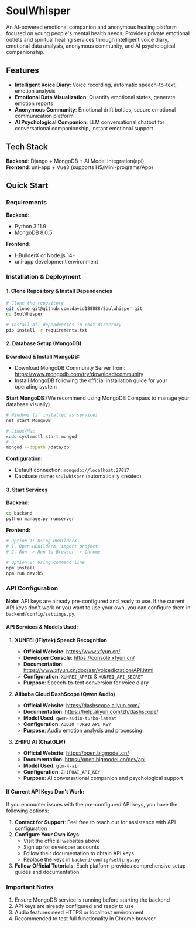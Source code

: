 # SoulWhisper

An AI-powered emotional companion and anonymous healing platform focused on young people's mental health needs. Provides private emotional outlets and spiritual healing services through intelligent voice diary, emotional data analysis, anonymous community, and AI psychological companionship.

## Features

- **Intelligent Voice Diary**: Voice recording, automatic speech-to-text, emotion analysis
- **Emotional Data Visualization**: Quantify emotional states, generate emotion reports
- **Anonymous Community**: Emotional drift bottles, secure emotional communication platform
- **AI Psychological Companion**: LLM conversational chatbot for conversational companionship, instant emotional support

## Tech Stack

**Backend**: Django + MongoDB + AI Model Integration(api)  
**Frontend**: uni-app + Vue3 (supports H5/Mini-programs/App)

## Quick Start

### Requirements

**Backend**:  
- Python 3.11.9
- MongoDB 8.0.5

**Frontend**:  
- HBuilderX or Node.js 14+
- uni-app development environment

### Installation & Deployment

#### 1. Clone Repository & Install Dependencies

```bash
# Clone the repository
git clone git@github.com:david188888/Soulwhisper.git
cd SoulWhisper

# Install all dependencies in root directory
pip install -r requirements.txt
```

#### 2. Database Setup (MongoDB)

**Download & Install MongoDB:**
- Download MongoDB Community Server from: https://www.mongodb.com/try/download/community
- Install MongoDB following the official installation guide for your operating system

**Start MongoDB:**(We recommend using MongoDB Compass to manage your database visually)
```bash
# Windows (if installed as service)
net start MongoDB

# Linux/Mac
sudo systemctl start mongod
# or
mongod --dbpath /data/db
```

**Configuration:**
- Default connection: `mongodb://localhost:27017`
- Database name: `soulwhisper` (automatically created)

#### 3. Start Services

**Backend:**
```bash
cd backend
python manage.py runserver
```

**Frontend:**
```bash
# Option 1: Using HBuilderX
# 1. Open HBuilderX, import project
# 2. Run -> Run to Browser -> Chrome

# Option 2: Using command line
npm install
npm run dev:h5
```

### API Configuration

**Note**: API keys are already pre-configured and ready to use. If the current API keys don't work or you want to use your own, you can configure them in `backend/config/settings.py`.

#### API Services & Models Used:

1. **XUNFEI (iFlytek) Speech Recognition**
   - **Official Website**: https://www.xfyun.cn/
   - **Developer Console**: https://console.xfyun.cn/
   - **Documentation**: https://www.xfyun.cn/doc/asr/voicedictation/API.html
   - **Configuration**: `XUNFEI_APPID` & `XUNFEI_API_SECRET`
   - **Purpose**: Speech-to-text conversion for voice diary

2. **Alibaba Cloud DashScope (Qwen Audio)**
   - **Official Website**: https://dashscope.aliyun.com/
   - **Documentation**: https://help.aliyun.com/zh/dashscope/
   - **Model Used**: `qwen-audio-turbo-latest`
   - **Configuration**: `AUDIO_TURBO_API_KEY`
   - **Purpose**: Audio emotion analysis and processing

3. **ZHIPU AI (ChatGLM)**
   - **Official Website**: https://open.bigmodel.cn/
   - **Documentation**: https://open.bigmodel.cn/dev/api
   - **Model Used**: `glm-4-air`
   - **Configuration**: `ZHIPUAI_API_KEY`
   - **Purpose**: AI conversational companion and psychological support

#### If Current API Keys Don't Work:

If you encounter issues with the pre-configured API keys, you have the following options:

1. **Contact for Support**: Feel free to reach out for assistance with API configuration
2. **Configure Your Own Keys**: 
   - Visit the official websites above
   - Sign up for developer accounts
   - Follow their documentation to obtain API keys
   - Replace the keys in `backend/config/settings.py`
3. **Follow Official Tutorials**: Each platform provides comprehensive setup guides and documentation


### Important Notes

1. Ensure MongoDB service is running before starting the backend
2. API keys are already configured and ready to use
3. Audio features need HTTPS or localhost environment
4. Recommended to test full functionality in Chrome browser